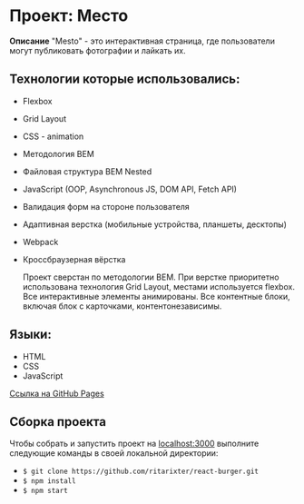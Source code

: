 # Проект: Место

**Описание**
"Mesto" - это интерактивная страница, где пользователи могут публиковать фотографии и лайкать их.

## Технологии которые использовались:

* Flexbox
* Grid Layout
* CSS - animation
* Методология BEM
* Файловая структура BEM Nested
* JavaScript (OOP, Asynchronous JS, DOM API, Fetch API)
* Валидация форм на стороне пользователя
* Адаптивная верстка (мобильные устройства, планшеты, десктопы)
* Webpack
* Кроссбраузерная вёрстка

  Проект сверстан по методологии BEM. При верстке приоритетно использована технология Grid Layout, местами используется flexbox. Все интерактивные элементы анимированы. Все контентные блоки, включая блок с карточками, контентонезависимы.

## Языки:

* HTML
* CSS
* JavaScript

[Ссылка на GitHub Pages](https://ritarixter.github.io/mesto/index.html)

## Сборка проекта

Чтобы собрать и запустить проект на [localhost:3000](http://localhost:3000) выполните следующие команды в своей локальной директории:

- `$ git clone https://github.com/ritarixter/react-burger.git`
- `$ npm install`
- `$ npm start`

